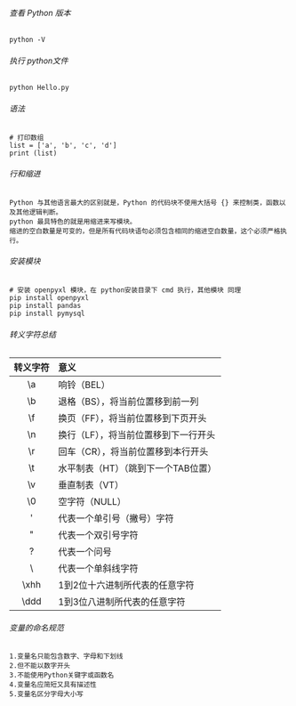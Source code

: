 ###### 查看 Python 版本
```
python -V
```

###### 执行 python文件
```
python Hello.py
```

###### 语法
```
# 打印数组
list = ['a', 'b', 'c', 'd']
print (list)

```

###### 行和缩进
```
Python 与其他语言最大的区别就是，Python 的代码块不使用大括号 {} 来控制类，函数以及其他逻辑判断。
python 最具特色的就是用缩进来写模块。
缩进的空白数量是可变的，但是所有代码块语句必须包含相同的缩进空白数量，这个必须严格执行。
```

###### 安装模块
```
# 安装 openpyxl 模块，在 python安装目录下 cmd 执行，其他模块 同理
pip install openpyxl
pip install pandas
pip install pymysql
```

###### 转义字符总结
| 转义字符 | 意义 |
| :------: | :--- |
| \a | 响铃（BEL） |
| \b | 退格（BS），将当前位置移到前一列 |
| \f | 换页（FF），将当前位置移到下页开头 |
| \n | 换行（LF），将当前位置移到下一行开头 |
| \r | 回车（CR），将当前位置移到本行开头 |
| \t | 水平制表（HT）（跳到下一个TAB位置） |
| \v | 垂直制表（VT） |
| \0 | 空字符（NULL） |
| \' | 代表一个单引号（撇号）字符 |
| \" | 代表一个双引号字符 |
| \? | 代表一个问号 |
| \\ | 代表一个单斜线字符 |
| \xhh | 1到2位十六进制所代表的任意字符 |
| \ddd | 1到3位八进制所代表的任意字符 |

###### 变量的命名规范
~~~
1.变量名只能包含数字、字母和下划线
2.但不能以数字开头
3.不能使用Python关键字或函数名
4.变量名应简短又具有描述性
5.变量名区分字母大小写
~~~
